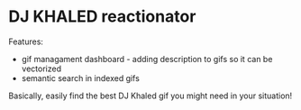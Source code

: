 # DJ KHALED reactionator

Features:

* gif managament dashboard - adding description to gifs so it can be vectorized
* semantic search in indexed gifs

Basically, easily find the best DJ Khaled gif you might need in your situation! 
